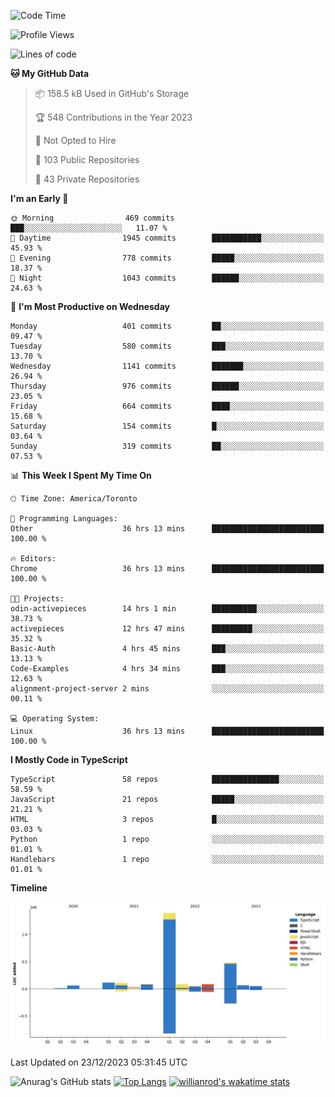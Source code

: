 <!--START_SECTION:waka-->
![Code Time](http://img.shields.io/badge/Code%20Time-954%20hrs%2045%20mins-blue)

![Profile Views](http://img.shields.io/badge/Profile%20Views-1-blue)

![Lines of code](https://img.shields.io/badge/From%20Hello%20World%20I%27ve%20Written-2.6%20million%20lines%20of%20code-blue)

**🐱 My GitHub Data** 

> 📦 158.5 kB Used in GitHub's Storage 
 > 
> 🏆 548 Contributions in the Year 2023
 > 
> 🚫 Not Opted to Hire
 > 
> 📜 103 Public Repositories 
 > 
> 🔑 43 Private Repositories 
 > 
**I'm an Early 🐤** 

```text
🌞 Morning                469 commits         ███░░░░░░░░░░░░░░░░░░░░░░   11.07 % 
🌆 Daytime                1945 commits        ███████████░░░░░░░░░░░░░░   45.93 % 
🌃 Evening                778 commits         █████░░░░░░░░░░░░░░░░░░░░   18.37 % 
🌙 Night                  1043 commits        ██████░░░░░░░░░░░░░░░░░░░   24.63 % 
```
📅 **I'm Most Productive on Wednesday** 

```text
Monday                   401 commits         ██░░░░░░░░░░░░░░░░░░░░░░░   09.47 % 
Tuesday                  580 commits         ███░░░░░░░░░░░░░░░░░░░░░░   13.70 % 
Wednesday                1141 commits        ███████░░░░░░░░░░░░░░░░░░   26.94 % 
Thursday                 976 commits         ██████░░░░░░░░░░░░░░░░░░░   23.05 % 
Friday                   664 commits         ████░░░░░░░░░░░░░░░░░░░░░   15.68 % 
Saturday                 154 commits         █░░░░░░░░░░░░░░░░░░░░░░░░   03.64 % 
Sunday                   319 commits         ██░░░░░░░░░░░░░░░░░░░░░░░   07.53 % 
```


📊 **This Week I Spent My Time On** 

```text
🕑︎ Time Zone: America/Toronto

💬 Programming Languages: 
Other                    36 hrs 13 mins      █████████████████████████   100.00 % 

🔥 Editors: 
Chrome                   36 hrs 13 mins      █████████████████████████   100.00 % 

🐱‍💻 Projects: 
odin-activepieces        14 hrs 1 min        ██████████░░░░░░░░░░░░░░░   38.73 % 
activepieces             12 hrs 47 mins      █████████░░░░░░░░░░░░░░░░   35.32 % 
Basic-Auth               4 hrs 45 mins       ███░░░░░░░░░░░░░░░░░░░░░░   13.13 % 
Code-Examples            4 hrs 34 mins       ███░░░░░░░░░░░░░░░░░░░░░░   12.63 % 
alignment-project-server 2 mins              ░░░░░░░░░░░░░░░░░░░░░░░░░   00.11 % 

💻 Operating System: 
Linux                    36 hrs 13 mins      █████████████████████████   100.00 % 
```

**I Mostly Code in TypeScript** 

```text
TypeScript               58 repos            ███████████████░░░░░░░░░░   58.59 % 
JavaScript               21 repos            █████░░░░░░░░░░░░░░░░░░░░   21.21 % 
HTML                     3 repos             █░░░░░░░░░░░░░░░░░░░░░░░░   03.03 % 
Python                   1 repo              ░░░░░░░░░░░░░░░░░░░░░░░░░   01.01 % 
Handlebars               1 repo              ░░░░░░░░░░░░░░░░░░░░░░░░░   01.01 % 
```



**Timeline**

![Lines of Code chart](https://raw.githubusercontent.com/wise-introvert/wise-introvert/master/assets/bar_graph.png)


 Last Updated on 23/12/2023 05:31:45 UTC
<!--END_SECTION:waka-->

![Anurag's GitHub stats](https://github-readme-stats.vercel.app/api?username=wise-introvert&count_private=true&show_icons=true)
[![Top Langs](https://github-readme-stats.vercel.app/api/top-langs/?username=wise-introvert&langs_count=10)](https://github.com/anuraghazra/github-readme-stats)
[![willianrod's wakatime stats](https://github-readme-stats.vercel.app/api/wakatime?username=wiseintrovert)](https://github.com/anuraghazra/github-readme-stats)
